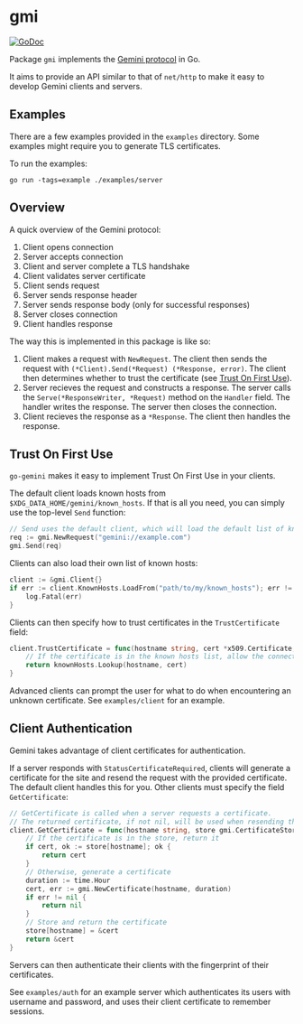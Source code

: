 # gmi

[![GoDoc](https://godoc.org/git.sr.ht/~adnano/gmi?status.svg)](https://godoc.org/git.sr.ht/~adnano/gmi)

Package `gmi` implements the [Gemini protocol](https://gemini.circumlunar.space)
in Go.

It aims to provide an API similar to that of `net/http` to make it easy to
develop Gemini clients and servers.

## Examples

There are a few examples provided in the `examples` directory.
Some examples might require you to generate TLS certificates.

To run the examples:

	go run -tags=example ./examples/server

## Overview

A quick overview of the Gemini protocol:

1. Client opens connection
2. Server accepts connection
3. Client and server complete a TLS handshake
4. Client validates server certificate
5. Client sends request
6. Server sends response header
7. Server sends response body (only for successful responses)
8. Server closes connection
9. Client handles response

The way this is implemented in this package is like so:

1. Client makes a request with `NewRequest`. The client then sends the request
	with `(*Client).Send(*Request) (*Response, error)`. The client then determines whether
	to trust the certificate (see [Trust On First Use](#trust-on-first-use)).
2. Server recieves the request and constructs a response.
	The server calls the `Serve(*ResponseWriter, *Request)` method on the
	`Handler` field. The handler writes the response. The server then closes
	the connection.
3. Client recieves the response as a `*Response`. The client then handles the
	response.

## Trust On First Use

`go-gemini` makes it easy to implement Trust On First Use in your clients.

The default client loads known hosts from `$XDG_DATA_HOME/gemini/known_hosts`.
If that is all you need, you can simply use the top-level `Send` function:

```go
// Send uses the default client, which will load the default list of known hosts.
req := gmi.NewRequest("gemini://example.com")
gmi.Send(req)
```

Clients can also load their own list of known hosts:

```go
client := &gmi.Client{}
if err := client.KnownHosts.LoadFrom("path/to/my/known_hosts"); err != nil {
	log.Fatal(err)
}
```

Clients can then specify how to trust certificates in the `TrustCertificate`
field:

```go
client.TrustCertificate = func(hostname string, cert *x509.Certificate, knownHosts *gmi.KnownHosts) error {
	// If the certificate is in the known hosts list, allow the connection
	return knownHosts.Lookup(hostname, cert)
}
```

Advanced clients can prompt the user for what to do when encountering an unknown
certificate. See `examples/client` for an example.

## Client Authentication

Gemini takes advantage of client certificates for authentication.

If a server responds with `StatusCertificateRequired`, clients will generate a
certificate for the site and resend the request with the provided certificate.
The default client handles this for you. Other clients must specify the field
`GetCertificate`:

```go
// GetCertificate is called when a server requests a certificate.
// The returned certificate, if not nil, will be used when resending the request.
client.GetCertificate = func(hostname string, store gmi.CertificateStore) *tls.Certificate {
	// If the certificate is in the store, return it
	if cert, ok := store[hostname]; ok {
		return cert
	}
	// Otherwise, generate a certificate
	duration := time.Hour
	cert, err := gmi.NewCertificate(hostname, duration)
	if err != nil {
		return nil
	}
	// Store and return the certificate
	store[hostname] = &cert
	return &cert
}
```

Servers can then authenticate their clients with the fingerprint of their
certificates.

See `examples/auth` for an example server which authenticates its users with
username and password, and uses their client certificate to remember sessions.
